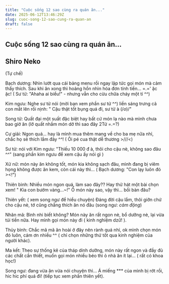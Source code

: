 ```yaml
---
title: "Cuộc sống 12 sao cùng ra quán ăn..."
date: 2025-06-12T13:46:29Z
slug: cuoc-song-12-sao-cung-ra-quan-an
draft: false
---
```


## Cuộc sống 12 sao cùng ra quán ăn...

## Shiro Neko

(Tự chế)

Bạch dương: Nhìn lướt qua cái bảng menu rồi ngay lập tức gọi món mà cảm thấy thích. Sau khi ăn xong thì hoảng hồn nhìn hóa đơn tính tiền... =.=' ặc ặc! ( Sư tử: "Ahaha ai biểu!" - nhưng vẫn cho cừu chữa cháy một tí ^^)

Kim ngưu: Nghe sư tử nói (mời bạn xem phần sư tử ^^) liền sáng trưng cả con mắt lên rồi nịnh: " Cậu thật tốt bụng quá đi, sư tử à (/*o*)/"

Song tử: Quất đại một suất đặc biệt hay bất cứ món lạ nào mà mình chưa bao giờ ăn (lỡ quất nhầm món dở thì sao đây 2Tử =.=?)

Cự giải: Ngon quá... hay là mình mua thêm mang về cho ba mẹ nữa nhỉ, chắc họ sẽ thích lắm đây ^^! ( Ôi pé cua thật dễ thương >///<)

Sư tử: nói với Kim ngưu: "Thiếu 10 000 đ à, thôi cho cậu nè, không sao đâu ^^" (sang phần kim ngưu để xem cậu ấy nói gì )

Xử nữ: món này ăn không tốt, món kia không sạch đâu, mình đang bị viêm họng không được ăn kem, còn cái này thì... ( Bạch dương: "Con lạy luôn đó ><!")

Thiên bình: Nhiều món ngon quá, làm sao đây?? Hay thử hát một bài chọn xem! " Kìa con bướm vàng...~!" Ồ món này sao, vậy thì... bồi bàn đâu?

Thiên yết: ( xem song ngư để hiểu chuyện) Đáng đời cậu lắm, thôi giỡn chứ cho cậu nè, tớ cũng chẳng thích ăn nó đâu (song ngư: *cảm động*)

Nhân mã: Bình nhi biết không? Món này ăn rất ngon nè, bổ dưỡng nè, lại vừa túi tiền nữa. Hay mình gọi món này đi ( kinh nghiệm dzữ! ).

Thủy bình: Chắc mã mã ăn hoài ở đây nên rành quá nhỉ, ok mình chọn món đó luôn, cám ơn nhiều ^^ ( chỉ chọn những thứ tốt qua kinh nghiệm của người khác).

Ma kết: Theo sự thống kê của tháp dinh dưỡng, món này rất ngon và đầy đủ các chất cần thiết, muốn gọi món nhiều béo thì ỏ nhà ăn ít lại... ( rất có khoa học!)

Song ngư: đang vừa ăn vừa nói chuyện thì... Á miếng *** của mình bị rớt rồi, hic hic phí quá đi! (tiếp tục xem phần thiên yết).